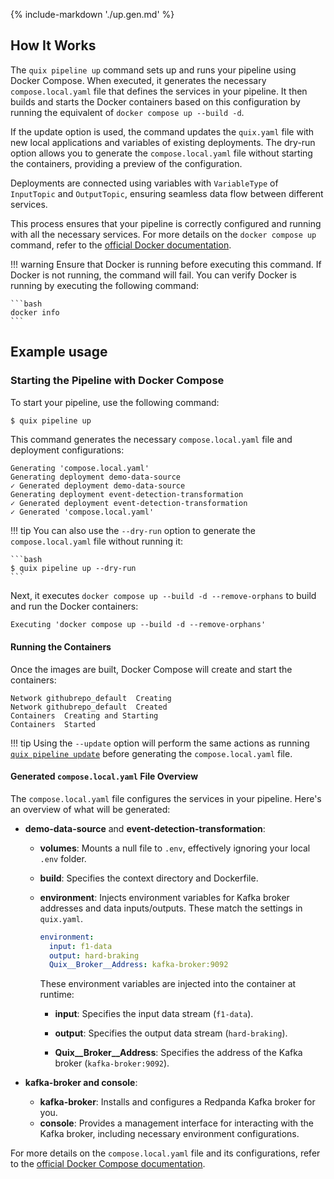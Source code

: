 {% include-markdown './up.gen.md' %}

## How It Works

The `quix pipeline up` command sets up and runs your pipeline using Docker Compose. When executed, it generates the necessary `compose.local.yaml` file that defines the services in your pipeline. It then builds and starts the Docker containers based on this configuration by running the equivalent of `docker compose up --build -d`.

If the update option is used, the command updates the `quix.yaml` file with new local applications and variables of existing deployments. The dry-run option allows you to generate the `compose.local.yaml` file without starting the containers, providing a preview of the configuration.

Deployments are connected using variables with `VariableType` of `InputTopic` and `OutputTopic`, ensuring seamless data flow between different services.

This process ensures that your pipeline is correctly configured and running with all the necessary services. For more details on the `docker compose up` command, refer to the [official Docker documentation](https://docs.docker.com/reference/cli/docker/compose/up/).

!!! warning
    Ensure that Docker is running before executing this command. If Docker is not running, the command will fail. You can verify Docker is running by executing the following command:

    ```bash
    docker info
    ```

## Example usage
### Starting the Pipeline with Docker Compose

To start your pipeline, use the following command:

```bash
$ quix pipeline up
```

This command generates the necessary `compose.local.yaml` file and deployment configurations:

```
Generating 'compose.local.yaml'
Generating deployment demo-data-source
✓ Generated deployment demo-data-source
Generating deployment event-detection-transformation
✓ Generated deployment event-detection-transformation
✓ Generated 'compose.local.yaml'
```

!!! tip
    You can also use the `--dry-run` option to generate the `compose.local.yaml` file without running it:

    ```bash
    $ quix pipeline up --dry-run
    ```

Next, it executes `docker compose up --build -d --remove-orphans` to build and run the Docker containers:

```text
Executing 'docker compose up --build -d --remove-orphans'
```

#### Running the Containers

Once the images are built, Docker Compose will create and start the containers:

```text
Network githubrepo_default  Creating
Network githubrepo_default  Created
Containers  Creating and Starting
Containers  Started
```

!!! tip
    Using the `--update` option will perform the same actions as running [`quix pipeline update`](update.md) before generating the `compose.local.yaml` file.
    

#### Generated `compose.local.yaml` File Overview

The `compose.local.yaml` file configures the services in your pipeline. Here's an overview of what will be generated:

- **demo-data-source** and **event-detection-transformation**:
  - **volumes**: Mounts a null file to `.env`, effectively ignoring your local `.env` folder.
  - **build**: Specifies the context directory and Dockerfile.
  - **environment**: Injects environment variables for Kafka broker addresses and data inputs/outputs. These match the settings in `quix.yaml`.

    ```yaml
    environment:
      input: f1-data
      output: hard-braking
      Quix__Broker__Address: kafka-broker:9092
    ```

    These environment variables are injected into the container at runtime:

    - **input**: Specifies the input data stream (`f1-data`).

    - **output**: Specifies the output data stream (`hard-braking`).

    - **Quix__Broker__Address**: Specifies the address of the Kafka broker (`kafka-broker:9092`).

- **kafka-broker and console**:
  - **kafka-broker**: Installs and configures a Redpanda Kafka broker for you.
  - **console**: Provides a management interface for interacting with the Kafka broker, including necessary environment configurations.

For more details on the `compose.local.yaml` file and its configurations, refer to the [official Docker Compose documentation](https://docs.docker.com/compose/compose-file/).